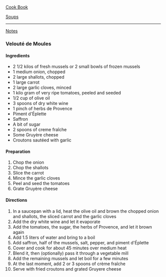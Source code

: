 [Cook Book](https://github.com/vmsmith/CookBook/blob/master/README.md)  

[Soups](https://github.com/vmsmith/CookBook/blob/master/soups.md)  

-----  

[Notes](https://github.com/vmsmith/CookBook/blob/master/notes.md)  

### Velouté de Moules  

#### Ingredients  

* 2 1/2 kilos of fresh mussels or 2 small bowls of frozen mussels
* 1 medium onion, chopped  
* 2 large shallots, chopped    
* 1 large carrot  
* 2 large garlic cloves, minced    
* 1 kilo gram of very ripe tomatoes, peeled and seeded  
* 1/2 cup of olive oil  
* 3 spoons of dry white wine  
* 1 pinch of herbs de Provence  
* Piment d'Éplette  
* Saffron  
* A bit of sugar  
* 2 spoons of creme fraîche  
* Some Gruyère cheese  
* Croutons sautéed with garlic  

#### Preparation  

1. Chop the onion  
2. Chop the shallots  
3. Slice the carrot  
4. Mince the garlic cloves  
5. Peel and seed the tomatoes  
6. Grate Gruyère cheese  


#### Directions  

1. In a saucepan with a lid, heat the olive oil and brown the chopped onion and shallots, the sliced carrot and the garlic cloves   
2. Add the dry white wine and let it evaporate  
3. Add the tomatoes, the sugar, the herbs of Provence, and let it brown again  
4. Add 1.5 liters of water and bring to a boil  
5. Add saffron, half of the mussels, salt, pepper, and piment d'Éplette  
6. Cover and cook for about 45 minutes over medium heat  
7. Blend it, then (optionally) pass it through a vegetable mill     
8. Add the remaining mussels and let boil for a few minutes  
9. At the last moment, add 2 or 3 spoons of crème fraîche    
10. Serve with fried croutons and grated Gruyere cheese  
